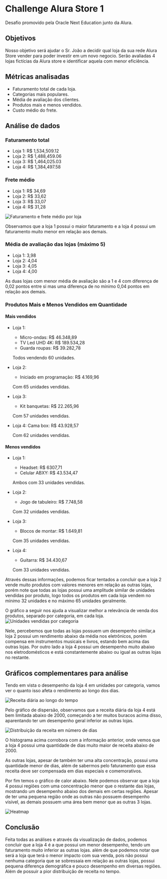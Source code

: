 # Challenge Alura Store 1
Desafio promovido pela Oracle Next Education junto da Alura.

## Objetivos
Nosso objetivo será ajudar o Sr. João a decidir qual loja da sua rede Alura Store vender para poder investir em um novo negocio. Serão avaliadas 4 lojas fictícias da Alura store e identificar aquela com menor eficiência.

## Métricas analisadas
- Faturamento total de cada loja.
- Categorias mais populares.
- Média de avaliação dos clientes.
- Produtos mais e menos vendidos.
- Custo médio do frete.

## Análise de dados

### Faturamento total
- Loja 1: R$ 1,534,509.12
- Loja 2: R$ 1,488,459.06
- Loja 3: R$ 1,464,025.03
- Loja 4: R$ 1,384,497.58
### Frete médio
- Loja 1: R$ 34,69
- Loja 2: R$ 33,62
- Loja 3: R$ 33,07
- Loja 4: R$ 31,28 

![Faturamento e frete médio por loja](https://github.com/NiveskZ/challenge-alura-store/blob/main/imgs/faturamento-freteMedio-bar.png?raw=true)

Observamos que a loja 1 possui o maior faturamento e a loja 4 possui um faturamento muito menor em relação aos demais.

### Média de avaliação das lojas (máximo 5)
- Loja 1: 3,98
- Loja 2: 4,04
- Loja 3: 4,05
- Loja 4: 4,00
 
 As duas lojas com menor média de avaliação são a 1 e 4 com diferença de 0,02 pontos entre si mas uma diferença de no mínimo 0,04 pontos em relação aos demais.

### Produtos Mais e Menos Vendidos em Quantidade
#### Mais vendidos
- Loja 1:
    - Micro-ondas: R$ 46.348,89
    - TV Led UHD 4K: R$ 189.534,28
    - Guarda roupas: R$ 39.282,78
  
  Todos vendendo 60 unidades.
- Loja 2:
    - Iniciado em programação: R$ 4.169,96
  
  Com 65 unidades vendidas.
- Loja 3:
    - Kit banquetas: R$ 22.265,96
  
  Com 57 unidades vendidas.
- Loja 4: Cama box: R$ 43.928,57

  Com 62 unidades vendidas.

#### Menos vendidos
- Loja 1:
    - Headset: R$ 6307,71
    - Celular ABXY: R$ 43.534,47
  
  Ambos com 33 unidades vendidas.
- Loja 2:
    - Jogo de tabuleiro: R$ 7.748,58
      
  Com 32 unidades vendidas.
- Loja 3:
    - Blocos de montar: R$ 1.649,81
  
  Com 35 unidades vendidas.
- Loja 4:
    - Guitarra: R$ 34.430,67
  
  Com 33 unidades vendidas.

Através dessas informações, podemos ficar tentados a concluir que a loja 2 vende muito produtos com valores menores em relação as outras lojas, porém note que todas as lojas possui uma amplitude similar de unidades vendidas por produto, logo todos os produtos em cada loja vendem no mínimo 32 unidades e no máximo 65 unidades geralmente.

O gráfico a seguir nos ajuda a visualizar melhor a relevância de venda dos produtos, separado por categoria, em cada loja.
![Unidades vendidas por categoria](https://github.com/NiveskZ/challenge-alura-store/blob/main/imgs/linhas-unidade-categoria.png?raw=true)

Nele, percebemos que todas as lojas possuem um desempenho similar,a loja 2 possui um rendimento abaixo da média nos eletrônicos, porém compensa em instrumentos musicais e livros, estando bem acima das outras lojas. Por outro lado a loja 4 possui um desempenho muito abaixo nos eletrodomésticos e está constantemente abaixo ou igual as outras lojas no restante.
## Gráficos complementares para análise

Tendo em vista o desempenho da loja 4 em unidades por categoria, vamos ver o quanto isso afeta o rendimento ao longo dos dias.

![Receita diária ao longo do tempo](https://github.com/NiveskZ/challenge-alura-store/blob/main/imgs/dispersao-receita-diaria.png?raw=true)

Pelo gráfico de dispersão, observamos que a receita diária da loja 4 está bem limitada abaixo de 2000, começando a ter muitos buracos acima disso, aparentando ter um desempenho geral inferior as outras lojas. 

![Distribuição da receita em número de dias](https://github.com/NiveskZ/challenge-alura-store/blob/main/imgs/hist-distribuicao-diaria.png?raw=true)

O histograma acima corrobora com a informação anterior, onde vemos que a loja 4 possui uma quantidade de dias muito maior de receita abaixo de 2000. 

As outras lojas, apesar de também ter uma alta concentração, possui uma quantidade menor de dias, além de sabermos pelo faturamento que essa receita deve ser compensada em dias especiais e comemorativos.

Por fim temos o gráfico de calor abaixo. Nele podemos observar que a loja 4 possui regiões com uma concentração menor que o restante das lojas, mostrando um desempenho abaixo dos demais em certas regiões. Apesar de ter uma pequena região onde as outras não possuem desempenho visível, as demais possuem uma área bem menor que as outras 3 lojas.

![Heatmap](https://github.com/NiveskZ/challenge-alura-store/blob/main/imgs/heatmap-regiao.png?raw=true)

## Conclusão
Feita todas as análises e através da visualização de dados, podemos concluir que a loja 4 é a que possui um menor desempenho, tendo um faturamento muito inferior as outras lojas. além de que podemos notar que será a loja que terá o menor impacto com sua venda, pois não possui nenhuma categoria que se sobressaia em relação as outras lojas, possui pequena diferença demográfica e pouco desempenho em diversas regiões. Além de possuir a pior distribuição de receita no tempo.

